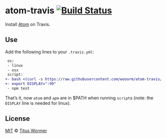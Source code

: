 # atom-travis [![Build Status](https://img.shields.io/travis/wooorm/atom-travis.svg)](https://travis-ci.org/wooorm/atom-travis)

Install [Atom][] on Travis.

## Use

Add the following lines to your `.travis.yml`:

```diff
 os:
 - linux
 - osx
 script:
+- bash <(curl -s https://raw.githubusercontent.com/wooorm/atom-travis/main/install.sh)
+- export DISPLAY=":99"
 - npm test
```

That’s it, now `atom` and `apm` are in $PATH when running `script`s (note: the
`DISPLAY` line is needed for linux).

## License

[MIT][] © [Titus Wormer][author]

[atom]: https://atom.io

[mit]: license

[author]: https://wooorm.com
